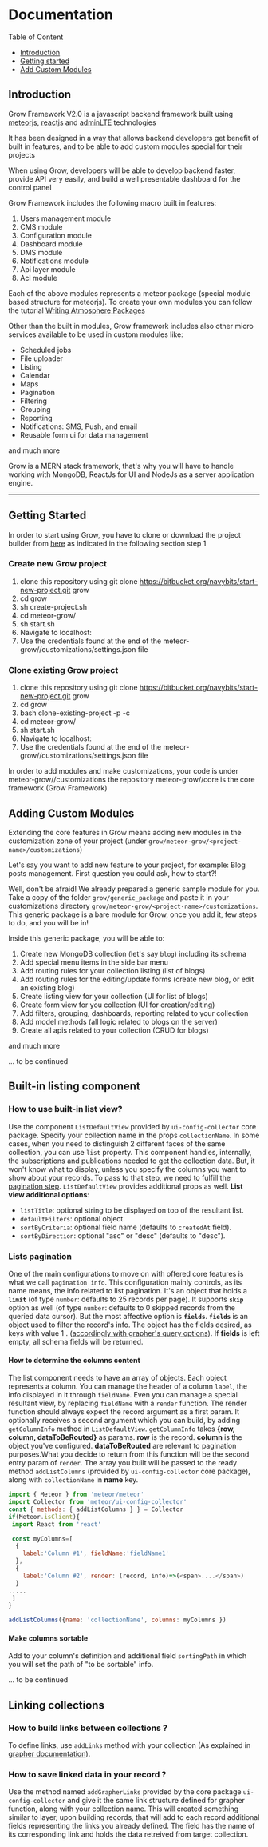 # Documentation
Table of Content
- [Introduction](#intro)
- [Getting started](#getting_started)
- [Add Custom Modules](#add_custom_modules)
## <a name="intro">Introduction </a>
Grow Framework V2.0 is a javascript backend framework built using [meteorjs](https://www.meteor.com/), [reactjs](https://reactjs.org/) and [adminLTE](https://adminlte.io/) technologies


It has been designed in a way that allows backend developers get benefit of built in features, and to be able to add custom modules special for their projects

When using Grow, developers will be able to develop backend faster, provide API very easily, and build a well presentable dashboard for the control panel

Grow Framework includes the following macro built in features:
1. Users management module
2. CMS module
3. Configuration module
4. Dashboard module
5. DMS module
6. Notifications module
7. Api layer module
8. Acl module

Each of the above modules represents a meteor package (special module based structure for meteorjs).
To create your own modules you can follow the tutorial [Writing Atmosphere Packages](https://guide.meteor.com/writing-atmosphere-packages.html)

Other than the built in modules, Grow framework includes also other micro services available to be used in custom modules like:

- Scheduled jobs
- File uploader
- Listing
- Calendar
- Maps
- Pagination
- Filtering
- Grouping
- Reporting
- Notifications: SMS, Push, and email
- Reusable form ui for data management

and much more

Grow is a MERN stack framework, that's why you will have to handle working with MongoDB, ReactJs for UI and NodeJs as a server application engine.

---

## <a name="getting_started">Getting Started </a>
In order to start using Grow, you have to clone or download the project builder from [here](https://bitbucket.org/navybits/start-new-project.git) as indicated in the following section step 1

### Create new Grow project

1. clone this repository using git clone https://bitbucket.org/navybits/start-new-project.git grow 
2. cd grow
3. sh create-project.sh <project-name>
4. cd meteor-grow/<project-name>
5. sh start.sh <port>
6. Navigate to localhost:<port>
7. Use the credentials found at the end of the meteor-grow/<project-name>/customizations/settings.json file


### Clone existing Grow project

1. clone this repository using git clone https://bitbucket.org/navybits/start-new-project.git grow 
2. cd grow
3. bash clone-existing-project -p <project-name> -c <customization-git-url>
4. cd meteor-grow/<project-name>
5. sh start.sh <port>
6. Navigate to localhost:<port>
7. Use the credentials found at the end of the meteor-grow/<project-name>/customizations/settings.json file

In order to add modules and make customizations, your code is under meteor-grow/<project-name>/customizations the repository meteor-grow/<project-name>/core is the core framework (Grow Framework)

## <a name="add_custom_modules">Adding Custom Modules</a>

Extending the core features in Grow means adding new modules in the customization zone of your project (under `grow/meteor-grow/<project-name>/customizations`)

Let's say you want to add new feature to your project, for example: Blog posts management. First question you could ask, how to start?!

Well, don't be afraid! We already prepared a generic sample module for you. Take a copy of the folder `grow/generic_package` and paste it in your customizations directory `grow/meteor-grow/<project-name>/customizations`. This generic package is a bare module for Grow, once you add it, few steps to do, and you will be in!

Inside this generic package, you will be able to:
1. Create new MongoDB collection (let's say `blog`) including its schema
2. Add special menu items in the side bar menu 
3. Add routing rules for your collection listing (list of blogs)
4. Add routing rules for the editing/update forms (create new blog, or edit an existing blog)
5. Create listing view for your collection (UI for list of blogs)
6. Create form view for you collection (UI for creation/editing)
7. Add filters, grouping, dashboards, reporting related to your collection
8. Add model methods (all logic related to blogs on the server)
9. Create all apis related to your collection (CRUD for blogs)

and much more 

... to be continued

## Built-in listing component

### How to use built-in list view?
Use the component `ListDefaultView` provided by `ui-config-collector` core package.
Specify your collection name in the props `collectionName`. In some cases, when you need to distinguish 2 different faces of the same collection, you can use `list` property. 
This component handles, internally, the subscriptions and publications needed to get the collection data.
But, it won't know what to display, unless you specify the columns you want to show about your records.
To pass to that step, we need to fulfill the [pagination step](#pagination_step).
`ListDefaultView` provides additional props as well.
**List view additional options**:
- `listTitle`: optional string to be displayed on top of the resultant list.
- `defaultFilters`: optional object.
- `sortByCriteria`: optional field name (defaults to `createdAt` field).
- `sortByDirection`: optional "asc" or "desc" (defaults to "desc").

### <a name="pagination_step">Lists pagination</a>
One of the main configurations to move on with offered core features is what we call `pagination info`.
This configuration mainly controls, as its name means, the info related to list pagination. It's an object that holds a **`limit`** (of type `number`: defaults to 25 records per page). It supports **`skip`** option as well (of type `number`: defaults to 0 skipped records from the queried data cursor).
But the most affective option is **`fields`**.
**`fields`** is an object used to filter the record's info. The object has the fields desired, as keys with value 1 . ([accordingly with grapher's query options](https://cult-of-coders.github.io/grapher/#Query-Options)).
If **fields** is left empty, all schema fields will be returned.


#### How to determine the columns content
The list component needs to have an array of objects. Each object represents a column.
You can manage the header of a column `label`, the info displayed in it through `fieldName`.
Even you can manage a special resultant view, by replacing `fieldName` with a `render` function. The render function should always expect the record argument as a first param. It optionally receives a second argument which you can build, by adding `getColumnInfo` method in `ListDefaultView`. `getColumnInfo` takes **{row, column, dataToBeRouted}** as params. **row** is the record. **column** is the object you've configured. **dataToBeRouted** are relevant to pagination purposes.What you decide to return from this function will be the second entry param of `render`.
The array you built will be passed to the ready method `addListColumns` (provided by `ui-config-collector` core package), along with `collectionName` in **name** key.

```javascript
import { Meteor } from 'meteor/meteor'
import Collector from 'meteor/ui-config-collector'
const { methods: { addListColumns } } = Collector
if(Meteor.isClient){
 import React from 'react'

 const myColumns=[
  {
    label:'Column #1', fieldName:'fieldName1'
  },
  {
    label:'Column #2', render: (record, info)=>(<span>....</span>)
  }
.....
 ]
}

addListColumns({name: 'collectionName', columns: myColumns })
```

#### Make columns sortable
Add to your column's definition and additional field `sortingPath` in which you will set the path of "to be sortable" info.

<!-- 
import React from 'react'
import Collector from 'meteor/ui-config-collector'
const {components: { ListDefaultView } } = Collector

class MyClass extends React.Component {
 render(){
   return (
     <div className="content">
           <ListDefaultView collectionName="myCollectionName" 
                            sortByCriteria="myFieldName"
                            listTitle="My List Title"
                            defaultFilters={{_id: {$eq: Meteor.userId()} }} /*direct form of a query*/
            />
     </div>)
 }
}
1. It will hold a label that appears on top of the column.

2. The fieldName of the value i want to show , or , a render function.  

              (The render function accepts two parameters : 

               First param: the whole record .

               Second param: the return value of the function getColumnInfo (specified as a ListDefautView prop).

In main.js , test Meteor.isClient before using addListColumns and returning any react element for any column.
As for info, they're coming from your custom getColumnInfo function code . It's passed as a ListDefaultView prop in your custom component.

It receives 2 params: row & column. 

The row represents one record . The column is, at eachtime, one of the columns defined in main.js.

 <ListDefaultView collectionName="myCollectionName" 
                  sortByCriteria="myFieldName"
                  listTitle="My List Title"

                  getColumnInfo={ ({row,column})=> {....} }
 /> -->

... to be continued


## Linking collections

### How to build links between collections ?
To define links, use `addLinks` method with your collection (As explained in [grapher documentation](https://cult-of-coders.github.io/grapher/#Linking-Collections)). 

### How to save linked data in your record ?
Use the method named `addGrapherLinks` provided by the core package `ui-config-collector` and give it the same link structure defined for grapher function, along with your collection name. This will created something similar to layer, upon building records, that will add to each record additional fields representing the links you already defined. The field has the name of its corresponding link and holds the data retreived from target collection.
